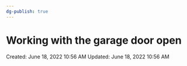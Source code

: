 ```yaml
---
dg-publish: true
---
```


# Working with the garage door open

Created: June 18, 2022 10:56 AM
Updated: June 18, 2022 10:56 AM